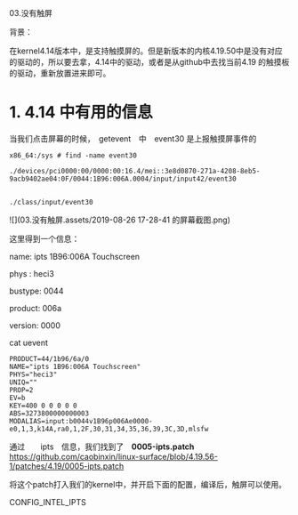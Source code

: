 03.没有触屏

背景：

在kernel4.14版本中，是支持触摸屏的。但是新版本的内核4.19.50中是没有对应的驱动的，所以要去拿，4.14中的驱动，或者是从github中去找当前4.19 的触摸板的驱动，重新放置进来即可。

# 1. 4.14 中有用的信息

当我们点击屏幕的时候，　getevent　中　event30 是上报触摸屏事件的

```shell
x86_64:/sys # find -name event30

./devices/pci0000:00/0000:00:16.4/mei::3e8d0870-271a-4208-8eb5-9acb9402ae04:0F/0044:1B96:006A.0004/input/input42/event30


./class/input/event30
```

![](03.没有触屏.assets/2019-08-26 17-28-41 的屏幕截图.png)

这里得到一个信息：

name:  ipts 1B96:006A Touchscreen

phys :  heci3

bustype: 0044

product: 006a

version: 0000



cat uevent

```shell
PRODUCT=44/1b96/6a/0
NAME="ipts 1B96:006A Touchscreen"
PHYS="heci3"
UNIQ=""
PROP=2
EV=b
KEY=400 0 0 0 0 0
ABS=3273800000000003
MODALIAS=input:b0044v1B96p006Ae0000-e0,1,3,k14A,ra0,1,2F,30,31,34,35,36,39,3C,3D,mlsfw
```

通过　　ipts　信息，我们找到了　**0005-ipts.patch**　https://github.com/caobinxin/linux-surface/blob/4.19.56-1/patches/4.19/0005-ipts.patch

将这个patch打入我们的kernel中，并开启下面的配置，编译后，触屏可以使用。

CONFIG_INTEL_IPTS




